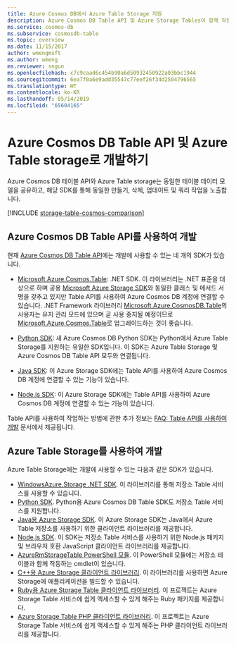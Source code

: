 ```yaml
---
title: Azure Cosmos DB에서 Azure Table Storage 지원
description: Azure Cosmos DB Table API 및 Azure Storage Tables이 함께 작동하는 방법에 대해 알아봅니다.
ms.service: cosmos-db
ms.subservice: cosmosdb-table
ms.topic: overview
ms.date: 11/15/2017
author: wmengmsft
ms.author: wmeng
ms.reviewer: sngun
ms.openlocfilehash: c7c9caad6c454b90a6d50932450922a03bbc1944
ms.sourcegitcommit: 6ea7f0a6e9add35547c77eef26f34d2504796565
ms.translationtype: HT
ms.contentlocale: ko-KR
ms.lasthandoff: 05/14/2019
ms.locfileid: "65604165"
---
```

# <a name="developing-with-azure-cosmos-db-table-api-and-azure-table-storage"></a>Azure Cosmos DB Table API 및 Azure Table storage로 개발하기

Azure Cosmos DB 테이블 API와 Azure Table storage는 동일한 테이블 데이터 모델을 공유하고, 해당 SDK를 통해 동일한 만들기, 삭제, 업데이트 및 쿼리 작업을 노출합니다. 

[!INCLUDE [storage-table-cosmos-comparison](../../includes/storage-table-cosmos-comparison.md)]

## <a name="developing-with-the-azure-cosmos-db-table-api"></a>Azure Cosmos DB Table API를 사용하여 개발

현재 [Azure Cosmos DB Table API](table-introduction.md)에는 개발에 사용할 수 있는 네 개의 SDK가 있습니다. 

* [Microsoft.Azure.Cosmos.Table](https://www.nuget.org/packages/Microsoft.Azure.Cosmos.Table): .NET SDK. 이 라이브러리는 .NET 표준을 대상으로 하며 공용 [Microsoft Azure Storage SDK](https://www.nuget.org/packages/WindowsAzure.Storage)와 동일한 클래스 및 메서드 서명을 갖추고 있지만 Table API를 사용하여 Azure Cosmos DB 계정에 연결할 수 있습니다. .NET Framework 라이브러리 [Microsoft.Azure.CosmosDB.Table](https://www.nuget.org/packages/Microsoft.Azure.CosmosDB.Table/)의 사용자는 유지 관리 모드에 있으며 곧 사용 중지될 예정이므로 [Microsoft.Azure.Cosmos.Table](https://www.nuget.org/packages/Microsoft.Azure.Cosmos.Table)로 업그레이드하는 것이 좋습니다.

* [Python SDK](table-sdk-python.md): 새 Azure Cosmos DB Python SDK는 Python에서 Azure Table Storage를 지원하는 유일한 SDK입니다. 이 SDK는 Azure Table Storage 및 Azure Cosmos DB Table API 모두와 연결됩니다.

* [Java SDK](table-sdk-java.md): 이 Azure Storage SDK에는 Table API를 사용하여 Azure Cosmos DB 계정에 연결할 수 있는 기능이 있습니다.

* [Node.js SDK](table-sdk-nodejs.md): 이 Azure Storage SDK에는 Table API를 사용하여 Azure Cosmos DB 계정에 연결할 수 있는 기능이 있습니다.


Table API를 사용하여 작업하는 방법에 관한 추가 정보는 [FAQ: Table API를 사용하여 개발](faq.md#table) 문서에서 제공됩니다.

## <a name="developing-with-azure-table-storage"></a>Azure Table Storage를 사용하여 개발

Azure Table Storage에는 개발에 사용할 수 있는 다음과 같은 SDK가 있습니다.

- [WindowsAzure.Storage .NET SDK](https://www.nuget.org/packages/WindowsAzure.Storage/). 이 라이브러리를 통해 저장소 Table 서비스를 사용할 수 있습니다.
- [Python SDK](table-sdk-python.md). Python용 Azure Cosmos DB Table SDK도 저장소 Table 서비스를 지원합니다.
- [Java용 Azure Storage SDK](https://github.com/azure/azure-storage-java). 이 Azure Storage SDK는 Java에서 Azure Table 저장소를 사용하기 위한 클라이언트 라이브러리를 제공합니다.
- [Node.js SDK](table-sdk-nodejs.md). 이 SDK는 저장소 Table 서비스를 사용하기 위한 Node.js 패키지 및 브라우저 호환 JavaScript 클라이언트 라이브러리를 제공합니다.
- [AzureRmStorageTable PowerShell 모듈](https://www.powershellgallery.com/packages/AzureRmStorageTable). 이 PowerShell 모듈에는 저장소 테이블과 함께 작동하는 cmdlet이 있습니다.
- [C++용 Azure Storage 클라이언트 라이브러리](https://github.com/Azure/azure-storage-cpp/). 이 라이브러리를 사용하면 Azure Storage에 애플리케이션을 빌드할 수 있습니다.
- [Ruby용 Azure Storage Table 클라이언트 라이브러리](https://github.com/azure/azure-storage-ruby/tree/master/table). 이 프로젝트는 Azure Storage Table 서비스에 쉽게 액세스할 수 있게 해주는 Ruby 패키지를 제공합니다.
- [Azure Storage Table PHP 클라이언트 라이브러리](https://github.com/Azure/azure-storage-php/tree/master/azure-storage-table). 이 프로젝트는 Azure Storage Table 서비스에 쉽게 액세스할 수 있게 해주는 PHP 클라이언트 라이브러리를 제공합니다.


   






